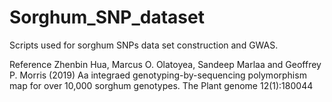 # Sorghum_SNP_dataset
Scripts used for sorghum SNPs data set construction and GWAS.

Reference
Zhenbin Hua, Marcus O. Olatoyea, Sandeep Marlaa and Geoffrey P. Morris (2019) Aa integraed genotyping-by-sequencing polymorphism map for over 10,000 sorghum genotypes. The Plant genome 12(1):180044
